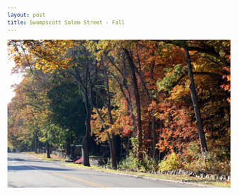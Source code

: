 ```yaml
---
layout: post
title: Swampscott Salem Street - Fall
---
```



![Swampscott Salem Street - Fall](/img/salem-street-fall.jpg)
